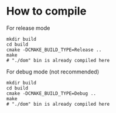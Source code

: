 # How to compile 
For release mode
```
mkdir build 
cd build
cmake -DCMAKE_BUILD_TYPE=Release ..
make
# "./dom" bin is already compiled here
```


For debug mode (not recommended)
```
mkdir build 
cd build
cmake -DCMAKE_BUILD_TYPE=Debug ..
make
# "./dom" bin is already compiled here
```